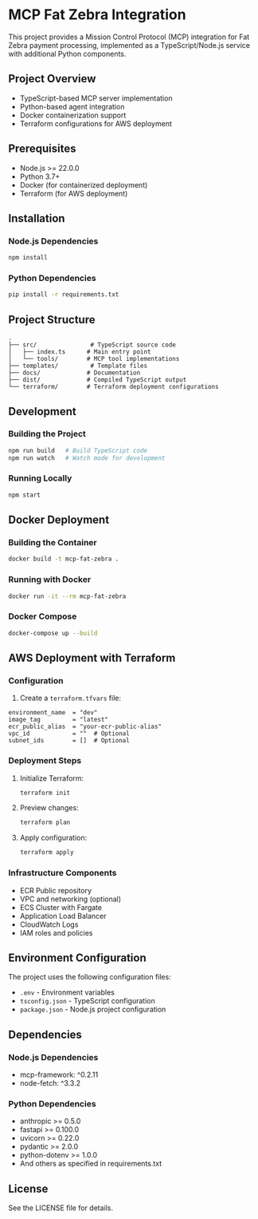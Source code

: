 # MCP Fat Zebra Integration

This project provides a Mission Control Protocol (MCP) integration for Fat Zebra payment processing, implemented as a TypeScript/Node.js service with additional Python components.

## Project Overview

- TypeScript-based MCP server implementation
- Python-based agent integration
- Docker containerization support
- Terraform configurations for AWS deployment

## Prerequisites

- Node.js >= 22.0.0
- Python 3.7+
- Docker (for containerized deployment)
- Terraform (for AWS deployment)

## Installation

### Node.js Dependencies

```bash
npm install
```

### Python Dependencies

```bash
pip install -r requirements.txt
```

## Project Structure

```
.
├── src/               # TypeScript source code
│   ├── index.ts      # Main entry point
│   └── tools/        # MCP tool implementations
├── templates/         # Template files
├── docs/             # Documentation
├── dist/             # Compiled TypeScript output
└── terraform/        # Terraform deployment configurations
```

## Development

### Building the Project

```bash
npm run build   # Build TypeScript code
npm run watch   # Watch mode for development
```

### Running Locally

```bash
npm start
```

## Docker Deployment

### Building the Container

```bash
docker build -t mcp-fat-zebra .
```

### Running with Docker

```bash
docker run -it --rm mcp-fat-zebra
```

### Docker Compose

```bash
docker-compose up --build
```

## AWS Deployment with Terraform

### Configuration

1. Create a `terraform.tfvars` file:

```hcl
environment_name  = "dev"
image_tag         = "latest"
ecr_public_alias  = "your-ecr-public-alias"
vpc_id            = ""  # Optional
subnet_ids        = []  # Optional
```

### Deployment Steps

1. Initialize Terraform:

   ```bash
   terraform init
   ```

2. Preview changes:

   ```bash
   terraform plan
   ```

3. Apply configuration:
   ```bash
   terraform apply
   ```

### Infrastructure Components

- ECR Public repository
- VPC and networking (optional)
- ECS Cluster with Fargate
- Application Load Balancer
- CloudWatch Logs
- IAM roles and policies

## Environment Configuration

The project uses the following configuration files:

- `.env` - Environment variables
- `tsconfig.json` - TypeScript configuration
- `package.json` - Node.js project configuration

## Dependencies

### Node.js Dependencies

- mcp-framework: ^0.2.11
- node-fetch: ^3.3.2

### Python Dependencies

- anthropic >= 0.5.0
- fastapi >= 0.100.0
- uvicorn >= 0.22.0
- pydantic >= 2.0.0
- python-dotenv >= 1.0.0
- And others as specified in requirements.txt

## License

See the LICENSE file for details.
